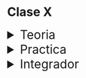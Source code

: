 # Clase X

<details>
<summary style="font-size:28px">Teoria</summary>

---

Lee la siguiente documentacion:

- [ ] [Convirtiendo estados en reducer](https://react.dev/learn/extracting-state-logic-into-a-reducer)

Comienza a leer el archivo `App.jsx`, intenta entender el flujo de renderizado, el funcionamiento, y como se relacionan los componentes entre si.

- [ ] Aprende la sintaxis para crear un `reducer`.

  - El primer parametro es la funcion que gestiona el cambio de estado.

  - El segundo parametro es el estado inicial.

  - El tercer parametro es una funcion que calcula el estado inicial. Es opcional.

- [ ] Observa como nos abstraemos de la logica de gestionar el estado, y como solo nos preocupamos de saber el tipo de accion que queremos realizar. 

  - En el componente `Calculator.jsx` solo nos preocupamos de saber si queremos sumar, restar, multiplicar o dividir, y de los parametros que necesita. Pero no nos preocupamos de como se realiza la operacion.

  - La funcion `calcReducer` se encarga de gestionar el estado, y de realizar la operacion, a partir de la accion que le pasamos.

- [ ] Recuerda que el `reducer` nos permite simplificar la logica de gestionar un estado muy complejo.

---

Si quieres, puedes ver el ejercicio con el que trabajaremos durante la clase [aqui](/src/clases/19-reducer/teoria/App.jsx)
</details>
<details>
<summary style="font-size:28px">Practica</summary>

---

1. Crea un contador que se pueda incrementar o decrementar en un `paso` determinado por el usuario.

2. La app tendra un input para ingresar el `paso`, que se manejara con un estado

    ademas tendra dos botones, uno para incrementar y otro para decrementar el contador

3. El contador se manejara con un reducer con dos acciones: incrementar y decrementar

4. El payload de la accion sera el `paso`

---

### Reducer Ejercicio 2

1. crea una app que te permita gestionar una lista de tareas

2. cada tarea tiene
  
    - un texto
  
    - un bool que indica si esta completada o no

3. la app debe permitir las siguientes acciones
  
    - Agregar una tarea

    - Marcar una tarea como completadas

    - Eliminar una tarea

    - Marcar todas las tareas completadas
    
    - Eliminar todas las tareas completadas

4. utilice un reducer para manejar el comportamiento de la lista en cada una de las acciones

> TIP: en la actividad **context**, hicimos un ejercicio similar

---

Puedes ver la resolucion [aqui](/src/clases/19-reducer/practica/App.jsx)
</details>
<details>
<summary style="font-size:28px">Integrador</summary>
WIP: come later
</details>